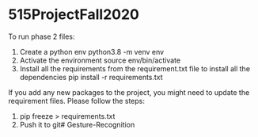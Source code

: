 # 515ProjectFall2020

To run phase 2 files:
1. Create a python env
    python3.8 -m venv env
2. Activate the environment
    source env/bin/activate 
3. Install all the requirements from the requirement.txt file to install all the dependencies
	pip install -r requirements.txt 

If you add any new packages to the project, you might need to update the requirement files. Please follow the steps:
1. pip freeze > requirements.txt
2. Push it to git# Gesture-Recognition
